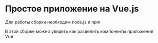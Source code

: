 # Простое приложение на Vue.js
Для работы сборки необходим node.js и npm

В этой сборке можно увидеть как разделить компоненты приложения Vue
